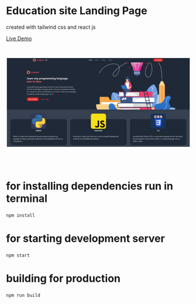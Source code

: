 # Education site Landing Page

created with tailwind css and react js

[Live Demo](https://landing-page-tailwind-livid.vercel.app/)

<br/>
<p align="center">
<img src="./Screenshot.png" width="500" alt="Landing page">
</p>
<br/>
<br/>

# for installing dependencies run in terminal

`npm install`

# for starting development server

`npm start`

# building for production

`npm run build`
